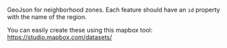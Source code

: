 GeoJson for neighborhood zones.
Each feature should have an `id` property with the name of the region.

You can easily create these using this mapbox tool: https://studio.mapbox.com/datasets/